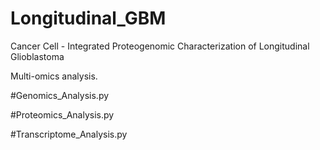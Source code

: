 # Longitudinal_GBM
Cancer Cell -  Integrated Proteogenomic Characterization of Longitudinal Glioblastoma

Multi-omics analysis.

#Genomics_Analysis.py  

#Proteomics_Analysis.py

#Transcriptome_Analysis.py  

